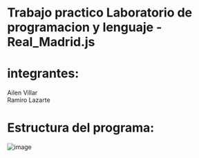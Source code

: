 # Trabajo practico Laboratorio de programacion y lenguaje - Real_Madrid.js
# integrantes:
Ailen Villar  
Ramiro Lazarte  
# Estructura del programa:
![image](https://github.com/Ramovich14/Trabajo-practico/assets/143752245/8aa0ed33-6826-497b-9f6d-a8cc639297f0)

